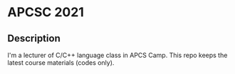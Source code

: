 # APCSC 2021

## Description

I'm a lecturer of C/C++ language class in APCS Camp. This repo keeps the latest course materials (codes only).
